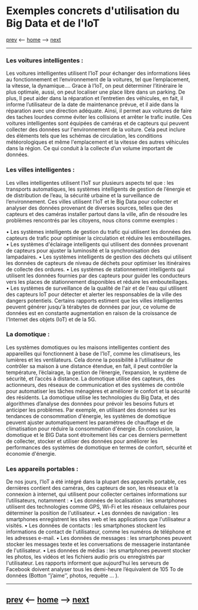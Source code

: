 # Exemples concrets d'utilisation du Big Data et de l'IoT
[prev](/pages/definitions-big-data-et-iot.md) <-- [home](/README.md) --> [next](/pages/approches-et-outils.md)


-------
###	Les voitures intelligentes :
Les voitures intelligentes utilisent l’IoT pour échanger des informations liées au fonctionnement et l’environnement de la voitures, tel que l’emplacement, la vitesse, la dynamique…. Grace à l’IoT, on peut déterminer l’itinéraire le plus optimale, aussi, on peut localiser une place libre dans un parking. De plus, Il peut aider dans la réparation et l’entretien des véhicules, en fait, il informe l’utilisateur de la date de maintenance prévue, et il aide dans la réparation avec une direction adéquate. Ainsi, il permet aux voitures de faire des taches lourdes comme éviter les collisions et arrêter le trafic inutile.
Ces voitures intelligentes sont équipées de caméras et de capteurs qui peuvent collecter des données sur l'environnement de la voiture. Cela peut inclure des éléments tels que les schémas de circulation, les conditions météorologiques et même l'emplacement et la vitesse des autres véhicules dans la région. Ce qui conduit à la collecte d’un volume important de données. 

###	Les villes intelligentes :
Les villes intelligentes utilisent l’IoT sur plusieurs aspects tel que : les transports automatiques, les systèmes intelligents de gestion de l’énergie et de distribution de l’eau, la sécurité urbaine et la surveillance de l’environnement.
Ces villes utilisent l’IoT et le Big Data pour collecter et analyser des données provenant de diverses sources, telles que des capteurs et des caméras installer partout dans la ville, afin de résoudre les problèmes rencontrés par les citoyens, nous citons comme exemples :  
 
•	Les systèmes intelligents de gestion du trafic qui utilisent les données des capteurs de trafic pour optimiser la circulation et réduire les embouteillages.
•	Les systèmes d'éclairage intelligents qui utilisent des données provenant de capteurs pour ajuster la luminosité et la synchronisation des lampadaires.
•	Les systèmes intelligents de gestion des déchets qui utilisent les données de capteurs de niveau de déchets pour optimiser les itinéraires de collecte des ordures.
•	Les systèmes de stationnement intelligents qui utilisent les données fournies par des capteurs pour guider les conducteurs vers les places de stationnement disponibles et réduire les embouteillages.
•	Les systèmes de surveillance de la qualité de l'air et de l'eau qui utilisent des capteurs IoT pour détecter et alerter les responsables de la ville des dangers potentiels. 
Certains rapports estiment que les villes intelligentes peuvent générer jusqu'à térabytes de données par jour, ce volume de données est en constante augmentation en raison de la croissance de l'Internet des objets (IoT) et de la 5G.

###	La domotique :
Les systèmes domotiques ou les maisons intelligentes contient des appareilles qui fonctionnent à base de l’IoT, comme les climatiseurs, les lumières et les ventilateurs. Cela donne la possibilité à l’utilisateur de contrôler sa maison à une distance étendue, en fait, il peut contrôler la température, l’éclairage, la gestion de l’énergie, l’expansion, le système de sécurité, et l’accès à distance.
La domotique utilise des capteurs, des actionneurs, des réseaux de communication et des systèmes de contrôle pour automatiser les tâches ménagères et améliorer le confort et la sécurité des résidents.
La domotique utilise les technologies du Big Data, et des algorithmes d’analyse des données pour prévoir les besoins futurs et anticiper les problèmes. Par exemple, en utilisant des données sur les tendances de consommation d'énergie, les systèmes de domotique peuvent ajuster automatiquement les paramètres de chauffage et de climatisation pour réduire la consommation d'énergie.
En conclusion, la domotique et le BIG Data sont étroitement liés car ces derniers permettent de collecter, stocker et utiliser des données pour améliorer les performances des systèmes de domotique en termes de confort, sécurité et économie d'énergie.

###	Les appareils portables : 
De nos jours, l’IoT a été intégré dans la plupart des appareils portable, ces dernières contient des caméras, des capteurs de son, les réseaux et la connexion à internet, qui utilisent pour collecter certaines informations sur l’utilisateurs, notamment : 
•	Les données de localisation : les smartphones utilisent des technologies comme GPS, Wi-Fi et les réseaux cellulaires pour déterminer la position de l'utilisateur.
•	Les données de navigation : les smartphones enregistrent les sites web et les applications que l'utilisateur a visités.
•	Les données de contacts : les smartphones stockent les informations de contact de l'utilisateur, comme les numéros de téléphone et les adresses e-mail.
•	Les données de messages : les smartphones peuvent stocker les messages texte et les conversations de messagerie instantanée de l'utilisateur.
•	Les données de médias : les smartphones peuvent stocker les photos, les vidéos et les fichiers audio pris ou enregistrés par l'utilisateur.
Les rapports informent que aujourd’hui les serveurs de Facebook doivent analyser tous les demi-heure l’équivalent de 105 To de données (Botton ‘’j’aime’’, photos, requête … ).


-------
[prev](/pages/definitions-big-data-et-iot.md) <-- [home](/README.md) --> [next](/pages/approches-et-outils.md)
-
